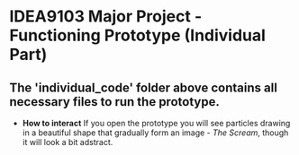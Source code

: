 # IDEA9103 Major Project - Functioning Prototype (Individual Part)
## The 'individual_code' folder above contains all necessary files to run the prototype.

- **How to interact**
If you open the prototype you will see particles drawing in a beautiful shape that gradually form an image - *The Scream*, though it will look a bit adstract.
